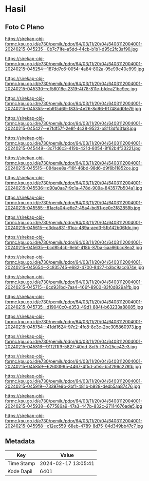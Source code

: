 # Hasil

## Foto C Plano

https://sirekap-obj-formc.kpu.go.id/e730/pemilu/pdpr/64/03/11/20/04/6403112004001-20240215-045235--0b7c71fe-a5dd-44cb-b1b1-d95c2fc3af90.jpg

https://sirekap-obj-formc.kpu.go.id/e730/pemilu/pdpr/64/03/11/20/04/6403112004001-20240215-045254--187dd7c6-0054-4a84-802a-95e99c40e999.jpg

https://sirekap-obj-formc.kpu.go.id/e730/pemilu/pdpr/64/03/11/20/04/6403112004001-20240215-045330--cf56018e-2319-4f78-811e-bfdca21bc9ec.jpg

https://sirekap-obj-formc.kpu.go.id/e730/pemilu/pdpr/64/03/11/20/04/6403112004001-20240215-045355--eb915d69-f835-4e26-8d86-91748dd0fe79.jpg

https://sirekap-obj-formc.kpu.go.id/e730/pemilu/pdpr/64/03/11/20/04/6403112004001-20240215-045427--e7fdf57f-2e8f-4c38-9523-b8113dfd31a8.jpg

https://sirekap-obj-formc.kpu.go.id/e730/pemilu/pdpr/64/03/11/20/04/6403112004001-20240215-045449--3c71d6c3-419b-421d-8054-8f62b4f33221.jpg

https://sirekap-obj-formc.kpu.go.id/e730/pemilu/pdpr/64/03/11/20/04/6403112004001-20240215-045515--084aee8a-f16f-46bd-98d6-d9f6b11852ce.jpg

https://sirekap-obj-formc.kpu.go.id/e730/pemilu/pdpr/64/03/11/20/04/6403112004001-20240215-045536--d90a0aa7-9c1a-478d-909a-843577b504a1.jpg

https://sirekap-obj-formc.kpu.go.id/e730/pemilu/pdpr/64/03/11/20/04/6403112004001-20240215-045555--81acfa04-e6e7-45a4-bd51-ce0c3f82859b.jpg

https://sirekap-obj-formc.kpu.go.id/e730/pemilu/pdpr/64/03/11/20/04/6403112004001-20240215-045615--c3dca831-61ca-489a-aed3-5fb142b06fdc.jpg

https://sirekap-obj-formc.kpu.go.id/e730/pemilu/pdpr/64/03/11/20/04/6403112004001-20240215-045635--bcd854cb-6ebf-418b-87ba-5aa66bcc8ea2.jpg

https://sirekap-obj-formc.kpu.go.id/e730/pemilu/pdpr/64/03/11/20/04/6403112004001-20240215-045654--2c835745-e682-4700-8427-b3bc9acc674e.jpg

https://sirekap-obj-formc.kpu.go.id/e730/pemilu/pdpr/64/03/11/20/04/6403112004001-20240215-045715--6cd931bd-7aa4-466f-8900-83f0d829a1fb.jpg

https://sirekap-obj-formc.kpu.go.id/e730/pemilu/pdpr/64/03/11/20/04/6403112004001-20240215-045735--d19040c0-d353-49d1-884f-b63233a88085.jpg

https://sirekap-obj-formc.kpu.go.id/e730/pemilu/pdpr/64/03/11/20/04/6403112004001-20240215-045754--41dd1624-97c2-4fc8-8c3c-2bc305860973.jpg

https://sirekap-obj-formc.kpu.go.id/e730/pemilu/pdpr/64/03/11/20/04/6403112004001-20240215-045816--9112f1f9-5827-40dd-8cf5-f37c25cc42e3.jpg

https://sirekap-obj-formc.kpu.go.id/e730/pemilu/pdpr/64/03/11/20/04/6403112004001-20240215-045859--62600995-4467-4f5d-afe5-b5f296c278fb.jpg

https://sirekap-obj-formc.kpu.go.id/e730/pemilu/pdpr/64/03/11/20/04/6403112004001-20240215-045919--73397e9b-2bf1-481b-b928-dedb5aa87476.jpg

https://sirekap-obj-formc.kpu.go.id/e730/pemilu/pdpr/64/03/11/20/04/6403112004001-20240215-045938--677586a9-47a3-447b-832c-27114676ade5.jpg

https://sirekap-obj-formc.kpu.go.id/e730/pemilu/pdpr/64/03/11/20/04/6403112004001-20240215-045958--c12ec559-68eb-4789-8d75-04d349bb47c7.jpg


## Metadata

| Key        | Value               |
| ---------- | ------------------- |
| Time Stamp | 2024-02-17 13:05:41 |
| Kode Dapil | 6401                |




